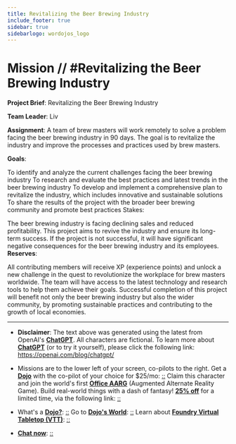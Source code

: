 ```yaml
---
title: Revitalizing the Beer Brewing Industry
include_footer: true
sidebar: true
sidebarlogo: wordojos_logo
---
```

# Mission // #Revitalizing the Beer Brewing Industry

**Project Brief**: Revitalizing the Beer Brewing Industry

**Team Leader**: Liv

**Assignment**: A team of brew masters will work remotely to solve a problem facing the beer brewing industry in 90 days. The goal is to revitalize the industry and improve the processes and practices used by brew masters.

**Goals**:

To identify and analyze the current challenges facing the beer brewing industry
To research and evaluate the best practices and latest trends in the beer brewing industry
To develop and implement a comprehensive plan to revitalize the industry, which includes innovative and sustainable solutions
To share the results of the project with the broader beer brewing community and promote best practices
Stakes:

The beer brewing industry is facing declining sales and reduced profitability. This project aims to revive the industry and ensure its long-term success.
If the project is not successful, it will have significant negative consequences for the beer brewing industry and its employees.
**Reserves**:

All contributing members will receive XP (experience points) and unlock a new challenge in the quest to revolutionize the workplace for brew masters worldwide.
The team will have access to the latest technology and research tools to help them achieve their goals.
Successful completion of this project will benefit not only the beer brewing industry but also the wider community, by promoting sustainable practices and contributing to the growth of local economies.

---

* **Disclaimer**: The text above was generated using the latest from OpenAI's [**ChatGPT**](https://openai.com/blog/chatgpt/).  All characters are fictional.  To learn more about [**ChatGPT**](https://openai.com/blog/chatgpt/) (or to try it yourself), please click the following link: https://openai.com/blog/chatgpt/

* Missions are to the lower left of your screen, co-pilots to the right. Get a [**Dojo**](https://workmates.live/marketplace) with the co-pilot of your choice for $25/mo: [::](https://workmates.live/marketplace)  Claim this character and join the world's first [**Office AARG**](https://dojos.world) (Augmented Alternate Reality Game). Build real-world things with a dash of fantasy! [**25% off**](https://blog.workmates.live/deal-on-a-dojo) for a limited time, via the following link: [::](https://blog.workmates.live/deal-on-a-dojo) 

* What's a [**Dojo?**](https://workdojos.com): [::](https://workdojos.com)  Go to [**Dojo's World**](https://dojos.world): [::](https://dojos.world)  Learn about [**Foundry Virtual Tabletop (VTT)**](https://foundryvtt.com): [::](https://foundryvtt.com/)

* [**Chat now**](https://chat.workmates.live/channel/support): [::](https://chat.workmates.live/channel/support)